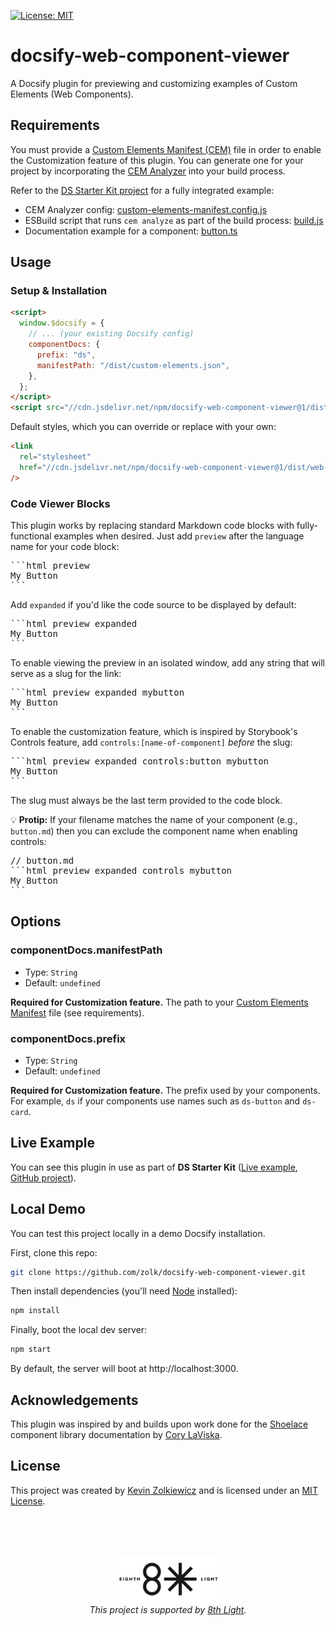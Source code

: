 [![License: MIT](https://img.shields.io/badge/License-MIT-yellow.svg)](https://opensource.org/licenses/MIT)

# docsify-web-component-viewer

A Docsify plugin for previewing and customizing examples of Custom Elements (Web
Components).

## Requirements

You must provide a [Custom Elements Manifest (CEM)](https://github.com/webcomponents/custom-elements-manifest)
file in order to enable the Customization feature of this plugin. You can
generate one for your project by incorporating the [CEM Analyzer](https://custom-elements-manifest.open-wc.org/analyzer/getting-started/)
into your build process.

Refer to the [DS Starter Kit project](https://github.com/zolk/ds-starter-kit)
for a fully integrated example:

- CEM Analyzer config: [custom-elements-manifest.config.js](https://github.com/zolk/ds-starter-kit/blob/main/custom-elements-manifest.config.js)
- ESBuild script that runs `cem analyze` as part of the build process: [build.js](https://github.com/zolk/ds-starter-kit/blob/main/scripts/build.js)
- Documentation example for a component: [button.ts](https://github.com/zolk/ds-starter-kit/blob/main/src/components/button/button.ts)

## Usage

### Setup & Installation

```html
<script>
  window.$docsify = {
    // ... (your existing Docsify config)
    componentDocs: {
      prefix: "ds",
      manifestPath: "/dist/custom-elements.json",
    },
  };
</script>
<script src="//cdn.jsdelivr.net/npm/docsify-web-component-viewer@1/dist/web-component-viewer.min.js"></script>
```

Default styles, which you can override or replace with your own:

```html
<link
  rel="stylesheet"
  href="//cdn.jsdelivr.net/npm/docsify-web-component-viewer@1/dist/web-component-viewer.min.css"
/>
```

### Code Viewer Blocks

This plugin works by replacing standard Markdown code blocks with
fully-functional examples when desired. Just add `preview` after
the language name for your code block:

<pre>
```html preview
<ds-button>My Button</ds-button>
```
</pre>

Add `expanded` if you'd like the code source to be displayed by default:

<pre>
```html preview expanded
<ds-button>My Button</ds-button>
```
</pre>

To enable viewing the preview in an isolated window, add any string that will
serve as a slug for the link:

<pre>
```html preview expanded mybutton
<ds-button>My Button</ds-button>
```
</pre>

To enable the customization feature, which is inspired by Storybook's Controls
feature, add `controls:[name-of-component]` _before_ the slug:

<pre>
```html preview expanded controls:button mybutton
<ds-button>My Button</ds-button>
```
</pre>

The slug must always be the last term provided to the code block.

💡 **Protip:** If your filename matches the name of your component
(e.g., `button.md`) then you can exclude the component name when enabling controls:

<pre>
// button.md
```html preview expanded controls mybutton
<ds-button>My Button</ds-button>
```
</pre>

## Options

### componentDocs.manifestPath

- Type: `String`
- Default: `undefined`

**Required for Customization feature.** The path to your
[Custom Elements Manifest](https://github.com/webcomponents/custom-elements-manifest)
file (see requirements).

### componentDocs.prefix

- Type: `String`
- Default: `undefined`

**Required for Customization feature.** The prefix used by your components. For
example, `ds` if your components use names such as `ds-button` and `ds-card`.

## Live Example

You can see this plugin in use as part of **DS Starter Kit** ([Live example](https://ds-starter-kit.vercel.app/components/button), [GitHub project](https://github.com/zolk/ds-starter-kit)).

## Local Demo

You can test this project locally in a demo Docsify installation.

First, clone this repo:

```bash
git clone https://github.com/zolk/docsify-web-component-viewer.git
```

Then install dependencies (you'll need [Node](https://nodejs.org/en/download/package-manager/) installed):

```bash
npm install
```

Finally, boot the local dev server:

```bash
npm start
```

By default, the server will boot at http://localhost:3000.

## Acknowledgements

This plugin was inspired by and builds upon work done for the [Shoelace](https://shoelace.style)
component library documentation by [Cory LaViska](https://twitter.com/claviska).

## License

This project was created by [Kevin Zolkiewicz](http://zolk.com) and is licensed
under an [MIT License](./LICENSE).

<br><br><br>

<p align="center"><a href="https://8thlight.com"><img src="./8l.png" height="75" alt="" /></a><br><i>This project is supported by <a href="https://8thlight.com">8th Light</a>.</i></p>
